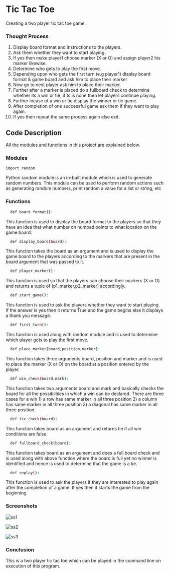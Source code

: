 
# Tic Tac Toe

Creating a two player tic tac toe game.
### Thought Process

1. Display board format and instructions to the players.
2. Ask them whether they want to start  playing.
3. If yes then make player1 choose marker (X or O) and assign player2 his marker likewise.
4. Determine who gets to play the first move.
5. Depending upon who gets the first turn (e.g player1) display board format & game board and ask him to place their marker
6. Now go to next player ask him to place their marker.
7. Further after a marker is placed do a fullboard check to determine whether its a win or tie, if ts is none then let players continue playing.
8. Further incase of a win or tie display the winner or tie game.
9. After completion of one successful game ask them if they want to play again.
10. If yes then repeat the same process again else exit.


  
## Code Description

All the modules and functions in this project are explained below.

  
### Modules 

`import random`

Python random module is an in-built module which is used to generate random numbers. This module can be used to perform random actions such as generating random numbers, print random a value for a list or string, etc




  
### Functions

```bash
  def board format():
```

This function is used to display the board format to the players so that they have an idea that what number on numpad points to what location on the game board.

```bash
  def display_board(board):
```
This function takes the board as an argument and is used to display the game board to the players according to the markers that are present in the board argument that was passed to it. 

```bash
  def player_marker():
```
This function is used so that the players can choose their markers (X or O) and returns a tuple of (p1_marker,p2_marker) accordingly.

```bash
  def start_game():
```
This function is used to ask the players whether they want to start playing. If the answer is yes then it returns True and the game begins else it displays a thank you message.

```bash
  def first_turn():
```
This function is used along with random module and is used to determine which player gets to play the first move.

```bash
  def place_marker(board,position,marker):
```
This function takes three arguments board, position and marker and is used to place the marker (X or O) on the board at a position entered by the player.

```bash
  def win_check(board,mark):
```
This function takes two arguments board and mark and basically checks the board for all the possibilities in which a win can be declared. There are three cases for a win 1) a row has same marker in all three position 2) a column has same marker in all three position 3) a diagonal has same marker in all three position.

```bash
  def tie_check(board):
```
This function takes board as an argument and returns tie if all win conditions are false.

```bash
  def fullboard_check(board):
```
This function takes board as an argument and does a full board check and is used along with above function where the board is full yet no winner is identified and hence is used to determine that the game is a tie.

```bash
  def replay():
```
This function is used to ask the players if they are interested to play again after the completion of a game. If yes then it starts the game from the beginning.

### Screenshots

![ss1](https://user-images.githubusercontent.com/90572543/133934351-2d41fafd-cd27-4f2a-9338-2c0098ab2a4f.PNG)

![ss2](https://user-images.githubusercontent.com/90572543/133934360-9557facd-33a2-458b-81b7-6c91b8777253.PNG)

![ss3](https://user-images.githubusercontent.com/90572543/133934372-aea2be67-fea3-4b34-96b7-128e94750e5f.PNG)

### Conclusion

This is a two player tic tac toe which can be played in the command line on execution of this program.
  
